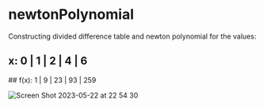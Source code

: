 # newtonPolynomial

Constructing divided difference table and newton polynomial for the values: <br />
## x:    0 | 1 | 2  | 4  | 6 <br />
## f(x): 1 | 9 | 23 | 93 | 259

![Screen Shot 2023-05-22 at 22 54 30](https://github.com/ahmetcannsener/newtonPolynomial/assets/91669628/c8cb2ff7-218b-482b-8bc2-d829464fecb3)

